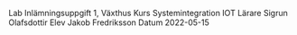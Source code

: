Lab         Inlämningsuppgift 1, Växthus
Kurs        Systemintegration IOT
Lärare      Sigrun Olafsdottir
Elev        Jakob Fredriksson
Datum       2022-05-15
